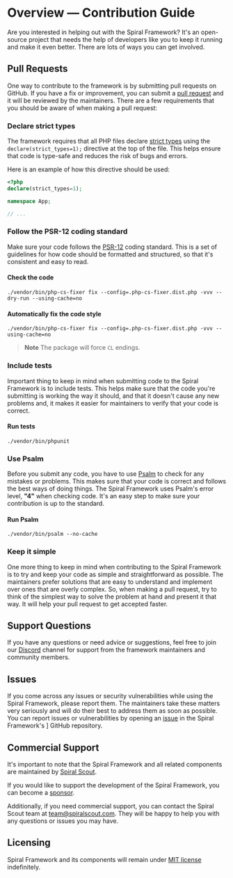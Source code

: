 # Overview — Contribution Guide

Are you interested in helping out with the Spiral Framework? It's an open-source project that needs the help of
developers like you to keep it running and make it even better. There are lots of ways you can get involved.

## Pull Requests

One way to contribute to the framework is by submitting pull requests on GitHub.
If you have a fix or improvement, you can submit a [pull request](https://github.com/spiral/framework/pulls) and it will
be reviewed by the maintainers. There are a few requirements that you should be aware of when making a pull request:

### Declare strict types

The framework requires that all PHP files
declare [strict types](https://www.php.net/manual/en/language.types.declarations.php#language.types.declarations.strict)
using the `declare(strict_types=1);` directive at the top of the file. This helps ensure that code is type-safe and
reduces the risk of bugs and errors.

Here is an example of how this directive should be used:

```php
<?php
declare(strict_types=1);

namespace App;

// ...
```

### Follow the PSR-12 coding standard

Make sure your code follows the [PSR-12](https://www.php-fig.org/psr/psr-12/) coding standard. This is a set of
guidelines for how code should be formatted and structured, so that it's consistent and easy to read.

#### Check the code

```terminal
./vendor/bin/php-cs-fixer fix --config=.php-cs-fixer.dist.php -vvv --dry-run --using-cache=no
```

#### Automatically fix the code style

```terminal
./vendor/bin/php-cs-fixer fix --config=.php-cs-fixer.dist.php -vvv --using-cache=no
```

> **Note**
> The package will force `CL` endings.

### Include tests

Important thing to keep in mind when submitting code to the Spiral Framework is to include tests. This helps make sure
that the code you're submitting is working the way it should, and that it doesn't cause any new problems and, it makes
it easier for maintainers to verify that your code is correct.

#### Run tests

```terminal
./vendor/bin/phpunit 
```

### Use Psalm

Before you submit any code, you have to use [Psalm](https://psalm.dev/) to check for any mistakes or problems. This
makes sure that your code is correct and follows the best ways of doing things. The Spiral Framework uses Psalm's error
level, **"4"** when checking code. It's an easy step to make sure your contribution is up to the standard.

#### Run Psalm

```terminal
./vendor/bin/psalm --no-cache
```

### Keep it simple

One more thing to keep in mind when contributing to the Spiral Framework is to try and keep your code as simple and
straightforward as possible. The maintainers prefer solutions that are easy to understand and implement over ones that
are overly complex. So, when making a pull request, try to think of the simplest way to solve the problem at hand and
present it that way. It will help your pull request to get accepted faster.

## Support Questions

If you have any questions or need advice or suggestions, feel free to join our [Discord](https://discord.gg/TFeEmCs)
channel for support from the framework maintainers and community members.

## Issues

If you come across any issues or security vulnerabilities while using the Spiral Framework, please report them. The
maintainers take these matters very seriously and will do their best to address them as soon as possible. You can report
issues or vulnerabilities by opening an [issue](https://github.com/spiral/framework/issues) in the Spiral Framework's ]
GitHub repository.

## Commercial Support

It's important to note that the Spiral Framework and all related components are maintained
by [Spiral Scout](https://spiralscout.com/).

If you would like to support the development of the Spiral Framework, you can become
a [sponsor](https://github.com/sponsors/roadrunner-server).

Additionally, if you need commercial support, you can contact the Spiral Scout team
at [team@spiralscout.com](mailto:team@spiralscout.com). They will be happy to help you with any questions or issues you
may have.

## Licensing

Spiral Framework and its components will remain under [MIT license](/license.md) indefinitely.
